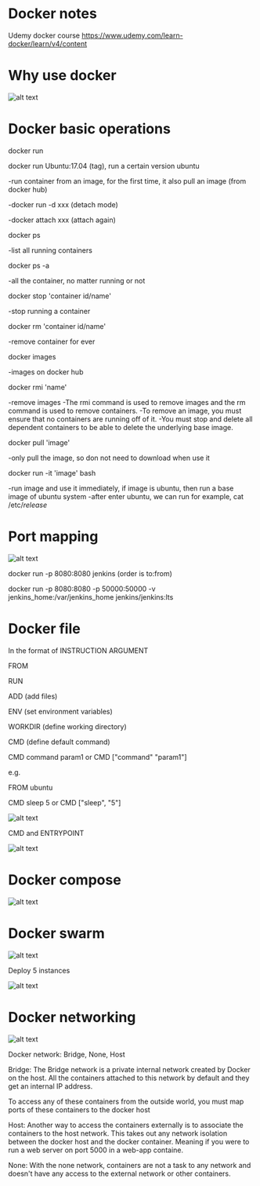 # Docker notes
Udemy docker course
https://www.udemy.com/learn-docker/learn/v4/content

# Why use docker

![alt text](https://github.com/duozhanggithub/udemy-docker-course/blob/master/explaination%20of%20containers.png)

# Docker basic operations

docker run

docker run Ubuntu:17.04 (tag), run a certain version ubuntu

-run container from an image, for the first time, it also pull an image (from docker hub)

-docker run -d xxx (detach mode)

-docker attach xxx (attach again)

docker ps

-list all running containers

docker ps -a

-all the container, no matter running or not

docker stop 'container id/name'

-stop running a container

docker rm 'container id/name'

-remove container for ever

docker images

-images on docker hub

docker rmi 'name'

-remove images
-The rmi command is used to remove images and the rm command is used to remove containers. 
-To remove an image, you must ensure that no containers are running off of it. 
-You must stop and delete all dependent containers to be able to delete the underlying base image.

docker pull 'image'

-only pull the image, so don not need to download when use it

docker run -it 'image' bash

-run image and use it immediately, if image is ubuntu, then run a base image of ubuntu system
-after enter ubuntu, we can run for example, cat /etc/*release*

# Port mapping

![alt text](https://github.com/duozhanggithub/udemy-docker-course/blob/master/docker%20port%20mapping.png)

docker run -p 8080:8080 jenkins (order is to:from)

docker run -p 8080:8080 -p 50000:50000 -v jenkins_home:/var/jenkins_home jenkins/jenkins:lts

# Docker file

In the format of INSTRUCTION ARGUMENT

FROM

RUN

ADD (add files)

ENV (set environment variables)

WORKDIR (define working directory)

CMD (define default command)

CMD command param1 or CMD ["command" "param1"]

e.g. 

FROM ubuntu

CMD sleep 5 or CMD ["sleep", "5"]

![alt text](https://github.com/duozhanggithub/Docker-notes/blob/master/Dockerfile%20procedures.png)

CMD and ENTRYPOINT

![alt text](https://github.com/duozhanggithub/Docker-notes/blob/master/CMD%20and%20Entrypoint.png)

# Docker compose

![alt text](https://github.com/duozhanggithub/Docker-notes/blob/master/Docker%20compose%20example.png)

# Docker swarm

![alt text](https://github.com/duozhanggithub/Docker-notes/blob/master/Docker%20Swarm.png)

Deploy 5 instances

![alt text](https://github.com/duozhanggithub/Docker-notes/blob/master/Docker%20Swarm%20example.png)

# Docker networking

![alt text](https://github.com/duozhanggithub/Docker-notes/blob/master/Docker%20networking.png)

Docker network: Bridge, None, Host

Bridge: The Bridge network is a private internal network created by Docker on the host. All the containers attached 
to this network by default and they get an internal IP address.

To access any of these containers from the outside world, you must map ports of these containers to the docker host

Host: Another way to access the containers externally is to associate the containers to the host network. This takes out any network isolation between the docker host and the docker container. Meaning if you were to run a web server on port 5000 in a web-app containe.

None: With the none network, containers are not a task to any network and doesn't have any access to the external network or other containers.

